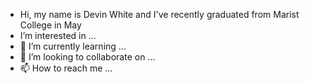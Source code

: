 -  Hi, my name is Devin White and I've recently graduated from Marist College in May
-  I’m interested in ...
- 🌱 I’m currently learning ...
- 💞️ I’m looking to collaborate on ...
- 📫 How to reach me ...

<!---
Devinwhite37/Devinwhite37 is a ✨ special ✨ repository because its `README.md` (this file) appears on your GitHub profile.
You can click the Preview link to take a look at your changes.
--->
